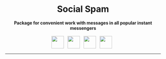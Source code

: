 <div align="center">
    <h1>Social Spam</h1>
    <b>Package for convenient work with messages in all popular instant messengers</b>
</div>
&nbsp;
<div align="center">
    <img src="https://upload.wikimedia.org/wikipedia/commons/8/83/Telegram_2019_Logo.svg" height="40" width="40">
    &nbsp;
    <img src="https://upload.wikimedia.org/wikipedia/commons/2/21/VK.com-logo.svg" height="40" width="40">
    &nbsp;
    <img src="https://upload.wikimedia.org/wikipedia/commons/6/6b/WhatsApp.svg" height="40" width="40">
    &nbsp;
    <img src="https://upload.wikimedia.org/wikipedia/commons/7/7e/Gmail_icon_%282020%29.svg" height="40" width="40">
    &nbsp;
</div>

<hr>